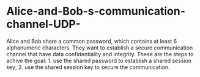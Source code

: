 # Alice-and-Bob-s-communication-channel-UDP-
Alice and Bob share a common password, which contains at least 6 alphanumeric characters. They want to establish a secure communication channel that have data confidentiality and integrity. These are the steps to achive the goal: 1. use the shared password to establish a shared session key; 2. use the shared session key to secure the communication.
